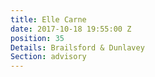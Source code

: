 ```yaml
---
title: Elle Carne
date: 2017-10-18 19:55:00 Z
position: 35
Details: Brailsford & Dunlavey
Section: advisory
---
```


